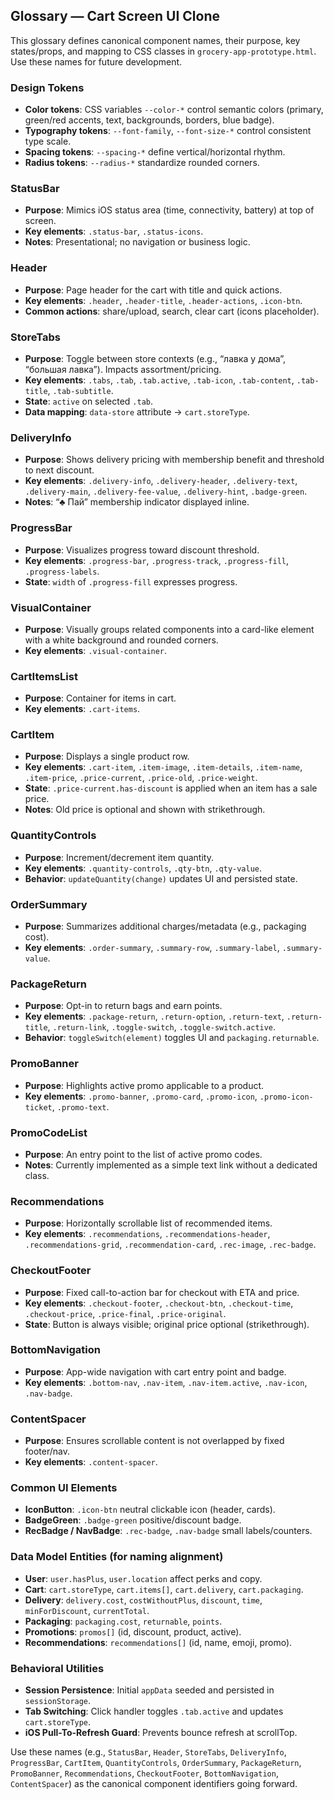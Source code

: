 ## Glossary — Cart Screen UI Clone

This glossary defines canonical component names, their purpose, key states/props, and mapping to CSS classes in `grocery-app-prototype.html`. Use these names for future development.

### Design Tokens
- **Color tokens**: CSS variables `--color-*` control semantic colors (primary, green/red accents, text, backgrounds, borders, blue badge).
- **Typography tokens**: `--font-family`, `--font-size-*` control consistent type scale.
- **Spacing tokens**: `--spacing-*` define vertical/horizontal rhythm.
- **Radius tokens**: `--radius-*` standardize rounded corners.

### StatusBar
- **Purpose**: Mimics iOS status area (time, connectivity, battery) at top of screen.
- **Key elements**: `.status-bar`, `.status-icons`.
- **Notes**: Presentational; no navigation or business logic.

### Header
- **Purpose**: Page header for the cart with title and quick actions.
- **Key elements**: `.header`, `.header-title`, `.header-actions`, `.icon-btn`.
- **Common actions**: share/upload, search, clear cart (icons placeholder).

### StoreTabs
- **Purpose**: Toggle between store contexts (e.g., “лавка у дома”, “большая лавка”). Impacts assortment/pricing.
- **Key elements**: `.tabs`, `.tab`, `.tab.active`, `.tab-icon`, `.tab-content`, `.tab-title`, `.tab-subtitle`.
- **State**: `active` on selected `.tab`.
- **Data mapping**: `data-store` attribute → `cart.storeType`.

### DeliveryInfo
- **Purpose**: Shows delivery pricing with membership benefit and threshold to next discount.
- **Key elements**: `.delivery-info`, `.delivery-header`, `.delivery-text`, `.delivery-main`, `.delivery-fee-value`, `.delivery-hint`, `.badge-green`.
- **Notes**: “♣️ Пай” membership indicator displayed inline.

### ProgressBar
- **Purpose**: Visualizes progress toward discount threshold.
- **Key elements**: `.progress-bar`, `.progress-track`, `.progress-fill`, `.progress-labels`.
- **State**: `width` of `.progress-fill` expresses progress.

### VisualContainer
- **Purpose**: Visually groups related components into a card-like element with a white background and rounded corners.
- **Key elements**: `.visual-container`.

### CartItemsList
- **Purpose**: Container for items in cart.
- **Key elements**: `.cart-items`.

### CartItem
- **Purpose**: Displays a single product row.
- **Key elements**: `.cart-item`, `.item-image`, `.item-details`, `.item-name`, `.item-price`, `.price-current`, `.price-old`, `.price-weight`.
- **State**: `.price-current.has-discount` is applied when an item has a sale price.
- **Notes**: Old price is optional and shown with strikethrough.

### QuantityControls
- **Purpose**: Increment/decrement item quantity.
- **Key elements**: `.quantity-controls`, `.qty-btn`, `.qty-value`.
- **Behavior**: `updateQuantity(change)` updates UI and persisted state.

### OrderSummary
- **Purpose**: Summarizes additional charges/metadata (e.g., packaging cost).
- **Key elements**: `.order-summary`, `.summary-row`, `.summary-label`, `.summary-value`.

### PackageReturn
- **Purpose**: Opt-in to return bags and earn points.
- **Key elements**: `.package-return`, `.return-option`, `.return-text`, `.return-title`, `.return-link`, `.toggle-switch`, `.toggle-switch.active`.
- **Behavior**: `toggleSwitch(element)` toggles UI and `packaging.returnable`.

### PromoBanner
- **Purpose**: Highlights active promo applicable to a product.
- **Key elements**: `.promo-banner`, `.promo-card`, `.promo-icon`, `.promo-icon-ticket`, `.promo-text`.

### PromoCodeList
- **Purpose**: An entry point to the list of active promo codes.
- **Notes**: Currently implemented as a simple text link without a dedicated class.

### Recommendations
- **Purpose**: Horizontally scrollable list of recommended items.
- **Key elements**: `.recommendations`, `.recommendations-header`, `.recommendations-grid`, `.recommendation-card`, `.rec-image`, `.rec-badge`.

### CheckoutFooter
- **Purpose**: Fixed call-to-action bar for checkout with ETA and price.
- **Key elements**: `.checkout-footer`, `.checkout-btn`, `.checkout-time`, `.checkout-price`, `.price-final`, `.price-original`.
- **State**: Button is always visible; original price optional (strikethrough).

### BottomNavigation
- **Purpose**: App-wide navigation with cart entry point and badge.
- **Key elements**: `.bottom-nav`, `.nav-item`, `.nav-item.active`, `.nav-icon`, `.nav-badge`.

### ContentSpacer
- **Purpose**: Ensures scrollable content is not overlapped by fixed footer/nav.
- **Key elements**: `.content-spacer`.

### Common UI Elements
- **IconButton**: `.icon-btn` neutral clickable icon (header, cards).
- **BadgeGreen**: `.badge-green` positive/discount badge.
- **RecBadge / NavBadge**: `.rec-badge`, `.nav-badge` small labels/counters.

### Data Model Entities (for naming alignment)
- **User**: `user.hasPlus`, `user.location` affect perks and copy.
- **Cart**: `cart.storeType`, `cart.items[]`, `cart.delivery`, `cart.packaging`.
- **Delivery**: `delivery.cost`, `costWithoutPlus`, `discount`, `time`, `minForDiscount`, `currentTotal`.
- **Packaging**: `packaging.cost`, `returnable`, `points`.
- **Promotions**: `promos[]` (id, discount, product, active).
- **Recommendations**: `recommendations[]` (id, name, emoji, promo).

### Behavioral Utilities
- **Session Persistence**: Initial `appData` seeded and persisted in `sessionStorage`.
- **Tab Switching**: Click handler toggles `.tab.active` and updates `cart.storeType`.
- **iOS Pull-To-Refresh Guard**: Prevents bounce refresh at scrollTop.

Use these names (e.g., `StatusBar`, `Header`, `StoreTabs`, `DeliveryInfo`, `ProgressBar`, `CartItem`, `QuantityControls`, `OrderSummary`, `PackageReturn`, `PromoBanner`, `Recommendations`, `CheckoutFooter`, `BottomNavigation`, `ContentSpacer`) as the canonical component identifiers going forward. 